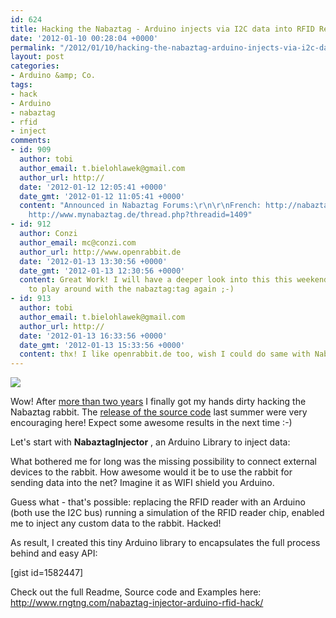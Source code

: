 ```yaml
---
id: 624
title: Hacking the Nabaztag - Arduino injects via I2C data into RFID Reader
date: '2012-01-10 00:28:04 +0000'
permalink: "/2012/01/10/hacking-the-nabaztag-arduino-injects-via-i2c-data-into-rfid-reader/"
layout: post
categories:
- Arduino &amp; Co.
tags:
- hack
- Arduino
- nabaztag
- rfid
- inject
comments:
- id: 909
  author: tobi
  author_email: t.bielohlawek@gmail.com
  author_url: http://
  date: '2012-01-12 12:05:41 +0000'
  date_gmt: '2012-01-12 11:05:41 +0000'
  content: "Announced in Nabaztag Forums:\r\n\r\nFrench: http://nabaztag.forumactif.fr/t14009-hacked-nabaztag-arduino-rfid-send-any-custom-data-to-your-bunny#354842\r\n\r\nGerman:
    http://www.mynabaztag.de/thread.php?threadid=1409"
- id: 912
  author: Conzi
  author_email: mc@conzi.com
  author_url: http://www.openrabbit.de
  date: '2012-01-13 13:30:56 +0000'
  date_gmt: '2012-01-13 12:30:56 +0000'
  content: Great Work! I will have a deeper look into this this weekend. It's time
    to play around with the nabaztag:tag again ;-)
- id: 913
  author: tobi
  author_email: t.bielohlawek@gmail.com
  author_url: http://
  date: '2012-01-13 16:33:56 +0000'
  date_gmt: '2012-01-13 15:33:56 +0000'
  content: thx! I like openrabbit.de too, wish I could do same with Nabaztag....
---
```

![](http://farm7.staticflickr.com/6185/6151922207_019ac10ee4_d.jpg)

Wow! After [more than two years](http://www.rngtng.com/2009/12/02/hacking-the-nabaztag/) I finally got my hands dirty hacking the Nabaztag rabbit. The [release of the source code](http://code.google.com/p/nabaztag-source-code/) last summer were very encouraging here! Expect some awesome results in the next time :-)

Let's start with **NabaztagInjector** , an Arduino Library to inject data:

What bothered me for long was the missing possibility to connect external devices to the rabbit. How awesome would it be to use the rabbit for sending data into the net? Imagine it as WIFI shield you Arduino.

Guess what - that's possible: replacing the RFID reader with an Arduino (both use the I2C bus) running a simulation of the RFID reader chip, enabled me to inject any custom data to the rabbit. Hacked!

As result, I created this tiny Arduino library to encapsulates the full process behind and easy API:

[gist id=1582447]

Check out the full Readme, Source code and Examples here:  
<http://www.rngtng.com/nabaztag-injector-arduino-rfid-hack/>